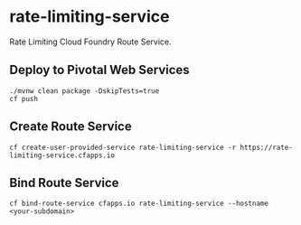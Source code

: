 # rate-limiting-service

Rate Limiting Cloud Foundry Route Service.


## Deploy to Pivotal Web Services

```
./mvnw clean package -DskipTests=true
cf push
```

## Create Route Service

```
cf create-user-provided-service rate-limiting-service -r https://rate-limiting-service.cfapps.io
```

## Bind Route Service

```
cf bind-route-service cfapps.io rate-limiting-service --hostname <your-subdomain>
```